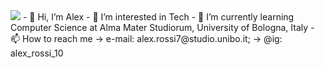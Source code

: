 <img src="https://duckduckgo.com/?q=programmming+image+meme&t=brave&iax=images&ia=images&iai=https%3A%2F%2Fcodinginfinite.com%2Fwp-content%2Fuploads%2F2019%2F05%2Fmaxresdefault-1.jpg" >
- 👋 Hi, I’m Alex
- 👀 I’m interested in Tech
- 🌱 I’m currently learning Computer Science at Alma Mater Studiorum, University of Bologna, Italy
- 📫 How to reach me -> e-mail: alex.rossi7@studio.unibo.it; -> @ig: alex_rossi_10

<!---
Axelredx/Axelredx is a ✨ special ✨ repository because its `README.md` (this file) appears on your GitHub profile.
You can click the Preview link to take a look at your changes.
--->
